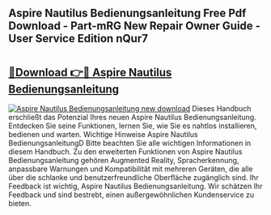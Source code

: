 ## Aspire Nautilus Bedienungsanleitung Free Pdf Download - Part-mRG New Repair Owner Guide - User Service Edition nQur7

# <h2><a href="http://df41w20.blite.top/?on=Aspire+Nautilus+Bedienungsanleitung">🔗Download 👉🔴 Aspire Nautilus Bedienungsanleitung</a></h2>

[![Aspire Nautilus Bedienungsanleitung new download](https://i.imgur.com/lujVjoI.png)](http://df41w20.blite.top/?on=Aspire+Nautilus+Bedienungsanleitung)
Dieses Handbuch erschließt das Potenzial Ihres neuen Aspire Nautilus Bedienungsanleitung. Entdecken Sie seine Funktionen, lernen Sie, wie Sie es nahtlos installieren, bedienen und warten. Wichtige Hinweise Aspire Nautilus BedienungsanleitungD Bitte beachten Sie alle wichtigen Informationen in diesem Handbuch. Zu den erweiterten Funktionen von Aspire Nautilus Bedienungsanleitung gehören Augmented Reality, Spracherkennung, anpassbare Warnungen und Kompatibilität mit mehreren Geräten, die alle über die schlanke und benutzerfreundliche Oberfläche zugänglich sind. Ihr Feedback ist wichtig, Aspire Nautilus Bedienungsanleitung. Wir schätzen Ihr Feedback und sind bestrebt, einen außergewöhnlichen Kundenservice zu bieten.
